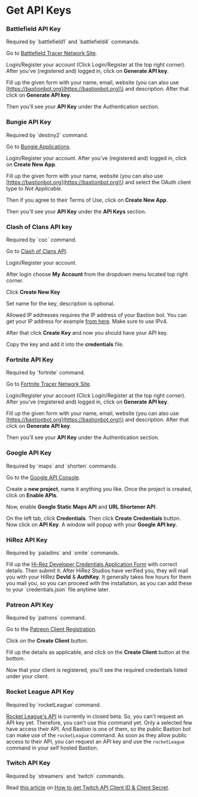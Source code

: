 # Get API Keys

### Battlefield API Key

Required by \`battlefield1\` and \`battlefield4\` commands.

Go to [Battlefield Tracer Network Site](https://battlefieldtracker.com/site-api).

Login/Register your account \(Click Login/Register at the top right corner\). After you've \(registered and\) logged in, click on **Generate API key**.

Fill up the given form with your name, email, website \(you can also use [https://bastionbot.org](https://bastionbot.org)\) and description. After that click on **Generate API key**.

Then you'll see your **API Key** under the Authentication section.

### Bungie API Key

 Required by \`destiny2\` command.

Go to [Bungie Applications](https://www.bungie.net/en/Application).

Login/Register your account. After you've \(registered and\) logged in, click on **Create New App**.

Fill up the given form with your name, website \(you can also use [https://bastionbot.org](https://bastionbot.org)\) and select the OAuth client type to _Not Applicable_.

Then if you agree to their Terms of Use, click on **Create New App**.

Then you'll see your **API Key** under the **API Keys** section.

### Clash of Clans API key

 Required by \`coc\` command.

Go to [Clash of Clans API](https://developer.clashofclans.com).

Login/Register your account.

After login choose **My Account** from the dropdown menu located top right corner.

Click **Create New Key**

Set name for the key, description is optional.

Allowed IP addresses requires the IP address of your Bastion bot. You can get your IP address for example [from here](http://whatismyip.host/). Make sure to use IPv4.

After that click **Create Key** and now you should have your API key.

Copy the key and add it into the **credentials** file.

### Fortnite API Key

 Required by \`fortnite\` command.

Go to [Fortnite Tracer Network Site](https://fortnitetracker.com/site-api).

Login/Register your account \(Click Login/Register at the top right corner\). After you've \(registered and\) logged in, click on **Generate API key**.

Fill up the given form with your name, email, website \(you can also use [https://bastionbot.org](https://bastionbot.org)\) and description. After that click on **Generate API key**.

Then you'll see your **API Key** under the Authentication section.

### Google API Key

 Required by \`maps\` and \`shorten\` commands.

Go to the [Google API Console](https://console.developers.google.com/).

Create a **new project**, name it anything you like. Once the project is created, click on **Enable APIs**.

Now, enable **Google Static Maps API** and **URL Shortener API**.

On the left tab, click **Credentials**. Then click **Create Credentials** button. Now click on **API Key**. A window will popup with your **Google API key.**

### HiRez API Key

 Required by \`paladins\` and \`smite\` commands.

Fill up the [Hi-Rez Developer Credentials Application Form](https://fs12.formsite.com/HiRez/form48/secure_index.html) with correct details. Then submit it. After HiRez Studios have verified you, they will mail you with your HiRez **DevId** & **AuthKey**. It generally takes few hours for them you mail you, so you can proceed with the installation, as you can add these to your \`credentials.json\` file anytime later.

### Patreon API Key

 Required by \`patrons\` command.

Go to the [Patreon Client Registration](https://www.patreon.com/portal/registration/register-clients).

Click on the **Create Client** button.

Fill up the details as applicable, and click on the **Create Client** button at the bottom.

Now that your client is registered, you'll see the required credentials listed under your client.

### Rocket League API Key

 Required by \`rocketLeague\` command.

[Rocket League's API](https://api.rocketleague.com) is currently in closed beta. So, you can't request an API key yet. Therefore, you can't use this command yet. Only a selected few have access their API. And Bastion is one of them, so the public Bastion bot can make use of the `rocketLeague` command. As soon as they allow public access to their API, you can request an API key and use the `rocketLeague` command in your self hosted Bastion.

### Twitch API Key

 Required by \`streamers\` and \`twitch\` commands.

Read [this article](https://dev.twitch.tv/docs/authentication/#registration) on [How to get Twitch API Client ID & Client Secret](https://dev.twitch.tv/docs/authentication/#registration).

